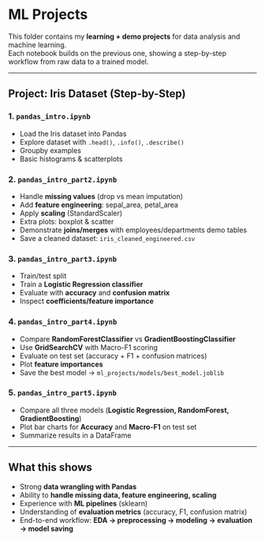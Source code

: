 # ML Projects

This folder contains my **learning + demo projects** for data analysis and machine learning.  
Each notebook builds on the previous one, showing a step-by-step workflow from raw data to a trained model.

---

## Project: Iris Dataset (Step-by-Step)

### 1. `pandas_intro.ipynb`
- Load the Iris dataset into Pandas
- Explore dataset with `.head()`, `.info()`, `.describe()`
- Groupby examples
- Basic histograms & scatterplots

### 2. `pandas_intro_part2.ipynb`
- Handle **missing values** (drop vs mean imputation)
- Add **feature engineering**: sepal_area, petal_area
- Apply **scaling** (StandardScaler)
- Extra plots: boxplot & scatter
- Demonstrate **joins/merges** with employees/departments demo tables
- Save a cleaned dataset: `iris_cleaned_engineered.csv`

### 3. `pandas_intro_part3.ipynb`
- Train/test split
- Train a **Logistic Regression classifier**
- Evaluate with **accuracy** and **confusion matrix**
- Inspect **coefficients/feature importance**

### 4. `pandas_intro_part4.ipynb`
- Compare **RandomForestClassifier** vs **GradientBoostingClassifier**
- Use **GridSearchCV** with Macro-F1 scoring
- Evaluate on test set (accuracy + F1 + confusion matrices)
- Plot **feature importances**
- Save the best model → `ml_projects/models/best_model.joblib`

### 5. `pandas_intro_part5.ipynb`
- Compare all three models (**Logistic Regression, RandomForest, GradientBoosting**)
- Plot bar charts for **Accuracy** and **Macro-F1** on test set
- Summarize results in a DataFrame

---

## What this shows
- Strong **data wrangling with Pandas**
- Ability to **handle missing data, feature engineering, scaling**
- Experience with **ML pipelines** (sklearn)
- Understanding of **evaluation metrics** (accuracy, F1, confusion matrix)
- End-to-end workflow: **EDA → preprocessing → modeling → evaluation → model saving**

